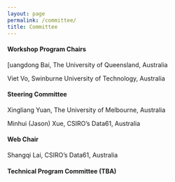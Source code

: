 ```yaml
---
layout: page
permalink: /committee/
title: Committee
---
```


#### **Workshop Program Chairs**

[uangdong Bai, The University of Queensland, Australia

Viet Vo, Swinburne University of Technology, Australia

#### **Steering Committee**

Xingliang Yuan, The University of Melbourne, Australia

Minhui (Jason) Xue, CSIRO’s Data61, Australia

#### **Web Chair**

Shangqi Lai, CSIRO’s Data61, Australia

#### **Technical Program Committee (TBA)**








